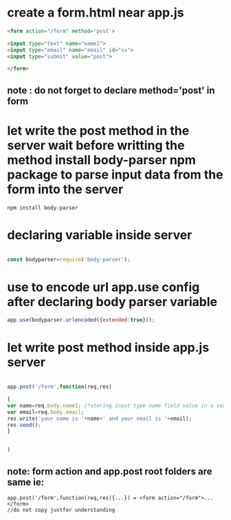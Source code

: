 # create a form.html near app.js

``` html
<form action="/form" method='post'>

<input type="text" name="name1">
<input type="email" name="email" id="ss">
<input type="submit" value="post">

</form>

```
## note : do not forget to declare method='post' in form


# let write the post method in the server wait before writting the method install body-parser npm package to parse input data from the form into the server

```
npm install body-parser

```
# declaring variable inside server 

``` js

const bodyparser=require('body-parser');

```
# use to encode url app.use config after declaring body parser variable

``` js
app.use(bodyparser.urlencoded({extended:true}));

```

# let write post method inside app.js server

``` js

app.post('/form',function(req,res)

{
var name=req.body.name1; /*storing input type name field value in a variable called. req is request body is bodyparser function;name is input type name mentioned while in form creation */ 
var email=req.body.email;
res.write('your name is '+name+' and your email is '+email);
res.send();
}


)
```
## note: form action and app.post root folders are same ie:
```
app.post('/form',function(req,res){...}) = <form action="/form">...</form> 
//do not copy justfor understanding
```
